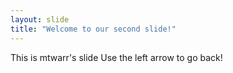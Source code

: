 ```yaml
---
layout: slide
title: "Welcome to our second slide!"
---
```

This is mtwarr's slide
Use the left arrow to go back!
